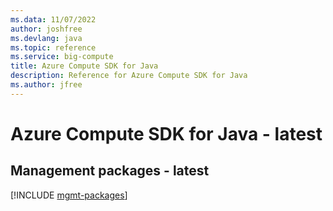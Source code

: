 ```yaml
---
ms.data: 11/07/2022
author: joshfree
ms.devlang: java
ms.topic: reference
ms.service: big-compute
title: Azure Compute SDK for Java
description: Reference for Azure Compute SDK for Java
ms.author: jfree
---
```

# Azure Compute SDK for Java - latest

## Management packages - latest
[!INCLUDE [mgmt-packages](compute-mgmt-index.md)]